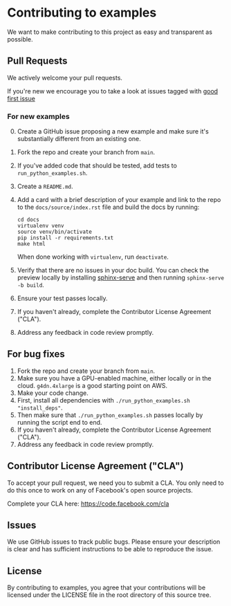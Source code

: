# Contributing to examples

We want to make contributing to this project as easy and transparent as
possible.

## Pull Requests

We actively welcome your pull requests.

If you're new we encourage you to take a look at issues tagged with [good first issue](https://github.com/pytorch/examples/issues?q=is%3Aissue+is%3Aopen+label%3A%22good+first+issue%22)

### For new examples

0. Create a GitHub issue proposing a new example and make sure it's substantially different from an existing one.
1. Fork the repo and create your branch from `main`.
2. If you've added code that should be tested, add tests to `run_python_examples.sh`.
3. Create a `README.md`.
4. Add a card with a brief description of your example and link to the repo to
   the `docs/source/index.rst` file and build the docs by running:

   ```
   cd docs
   virtualenv venv
   source venv/bin/activate
   pip install -r requirements.txt
   make html
   ```

   When done working with `virtualenv`, run `deactivate`.

5. Verify that there are no issues in your doc build. You can check the preview locally
   by installing [sphinx-serve](https://pypi.org/project/sphinx-serve/) and
   then running `sphinx-serve -b build`.
6. Ensure your test passes locally.
7. If you haven't already, complete the Contributor License Agreement ("CLA").
8. Address any feedback in code review promptly.

## For bug fixes

1. Fork the repo and create your branch from `main`.
2. Make sure you have a GPU-enabled machine, either locally or in the cloud. `g4dn.4xlarge` is a good starting point on AWS.
3. Make your code change.
4. First, install all dependencies with `./run_python_examples.sh "install_deps"`.
5. Then make sure that `./run_python_examples.sh` passes locally by running the script end to end.
6. If you haven't already, complete the Contributor License Agreement ("CLA").
7. Address any feedback in code review promptly.

## Contributor License Agreement ("CLA")

To accept your pull request, we need you to submit a CLA. You only need
to do this once to work on any of Facebook's open source projects.

Complete your CLA here: <https://code.facebook.com/cla>

## Issues

We use GitHub issues to track public bugs. Please ensure your description is
clear and has sufficient instructions to be able to reproduce the issue.

## License

By contributing to examples, you agree that your contributions will be licensed
under the LICENSE file in the root directory of this source tree.
